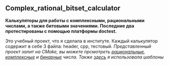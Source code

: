 ## Complex_rational_bitset_calculator
**Калькуляторы для работы с комплексными, рациональными числами, а также битовыми значениями. Последние два протестированы с помощью платформы doctest.**

Это учебный проект, что я сделала в институте. Каждый калькулятор содержит в себе 3 файла: header, cpp, тестовый. 
*Представленный проект залит на CMake, вы можете прсмотреть [рациональные](https://mysvn.ru/svetlana_hm/svetlana_hm/hlobustova_s_m/prj.lab/rational/), [комплексные](https://mysvn.ru/svetlana_hm/svetlana_hm/hlobustova_s_m/prj.lab/complex/) и [бинарные](https://mysvn.ru/svetlana_hm/svetlana_hm/hlobustova_s_m/prj.lab/bitset/) числа.
Также [здесь](https://mysvn.ru/svetlana_hm/svetlana_hm/hlobustova_s_m/prj.lab/bitsett/) я использовала шаблоны <template> при работе с битовыми значениями.*

*Пример кода в header класса рациональных чисел:*
```
class Rational {
public:
    Rational() {}
    Rational(const int num);
    Rational(const int num, const int denum);  
    bool operator==(const Rational& rhs) const {return (nu == rhs.nu) && (de == rhs.de); }
    bool operator!=(const Rational& rhs) const { return !operator==(rhs); }
    
    Rational& operator+=(const Rational& rhs);

    bool operator<(const Rational& rhs) const;

    static int Nok(int i1, int i2);
    static void Inv(int& nu, int& de);
    static int64_t Lcm(int64_t nu, int64_t de);

    std::ostream& writeTo(std::ostream& ostr) const;
    std::istream& readFrom(std::istream& istr);

    int nu{ 0 };
    int de{ 1 };

    static const char sep{ '/' };
};
```

